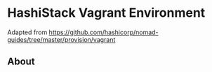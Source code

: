 # HashiStack Vagrant Environment

Adapted from https://github.com/hashicorp/nomad-guides/tree/master/provision/vagrant

## About
